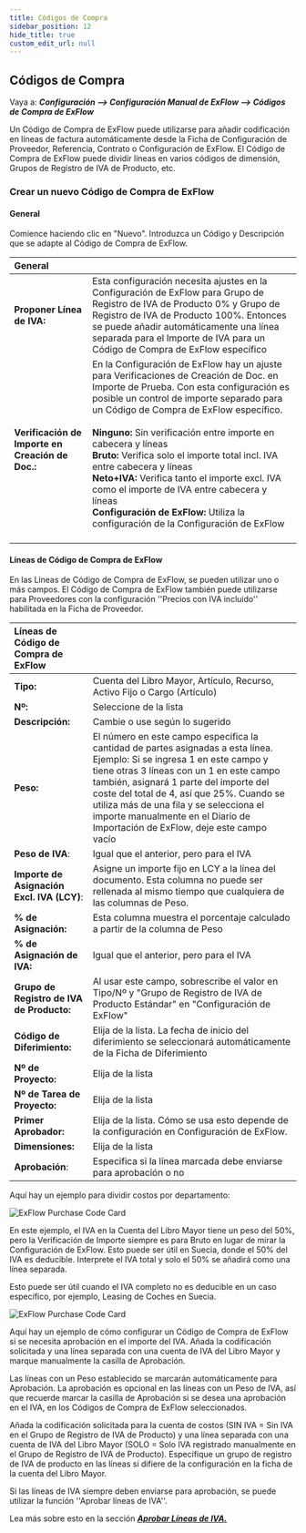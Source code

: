 ```yaml
---
title: Códigos de Compra
sidebar_position: 12
hide_title: true
custom_edit_url: null
---
```

## Códigos de Compra
 
Vaya a: ***Configuración \--\> Configuración Manual de ExFlow \--\> Códigos de Compra de ExFlow***
 
Un Código de Compra de ExFlow puede utilizarse para añadir codificación en líneas de factura automáticamente desde la Ficha de Configuración de Proveedor, Referencia, Contrato o Configuración de ExFlow. El Código de Compra de ExFlow puede dividir líneas en varios códigos de dimensión, Grupos de Registro de IVA de Producto, etc.
 
### Crear un nuevo Código de Compra de ExFlow
 
#### General
Comience haciendo clic en "Nuevo". Introduzca un Código y Descripción que se adapte al Código de Compra de ExFlow.
 
| General      |    |
|:-|:-|
| **Proponer Línea de IVA:**             | Esta configuración necesita ajustes en la Configuración de ExFlow para Grupo de Registro de IVA de Producto 0% y Grupo de Registro de IVA de Producto 100%. Entonces se puede añadir automáticamente una línea separada para el Importe de IVA para un Código de Compra de ExFlow específico
| **Verificación de Importe en Creación de Doc.:**   | En la Configuración de ExFlow hay un ajuste para Verificaciones de Creación de Doc. en Importe de Prueba. Con esta configuración es posible un control de importe separado para un Código de Compra de ExFlow específico. <br/><br/> **Ninguno:** Sin verificación entre importe en cabecera y líneas <br/> **Bruto:** Verifica solo el importe total incl. IVA entre cabecera y líneas <br/>**Neto+IVA:** Verifica tanto el importe excl. IVA como el importe de IVA entre cabecera y líneas <br/>**Configuración de ExFlow:** Utiliza la configuración de la Configuración de ExFlow <br/><br/>
 
#### Líneas de Código de Compra de ExFlow
 
En las Líneas de Código de Compra de ExFlow, se pueden utilizar uno o más campos. El Código de Compra de ExFlow también puede utilizarse para Proveedores con la configuración ''Precios con IVA incluido'' habilitada en la Ficha de Proveedor. 
 
| Líneas de Código de Compra de ExFlow      | |
|:-|:-|
|**Tipo:**                      | Cuenta del Libro Mayor, Artículo, Recurso, Activo Fijo o Cargo (Artículo)
| **Nº:**                      | Seleccione de la lista
| **Descripción:**              | Cambie o use según lo sugerido
| **Peso:**                   | El número en este campo especifica la cantidad de partes asignadas a esta línea. Ejemplo: Si se ingresa 1 en este campo y tiene otras 3 líneas con un 1 en este campo también, asignará 1 parte del importe del coste del total de 4, así que 25%. Cuando se utiliza más de una fila y se selecciona el importe manualmente en el Diario de Importación de ExFlow, deje este campo vacío
| **Peso de IVA**:               | Igual que el anterior, pero para el IVA
| **Importe de Asignación Excl. IVA (LCY)**:        | Asigne un importe fijo en LCY a la línea del documento. Esta columna no puede ser rellenada al mismo tiempo que cualquiera de las columnas de Peso.
| **% de Asignación:**             | Esta columna muestra el porcentaje calculado a partir de la columna de Peso
| **% de Asignación de IVA:**         | Igual que el anterior, pero para el IVA
| **Grupo de Registro de IVA de Producto:**  | Al usar este campo, sobrescribe el valor en Tipo/Nº y "Grupo de Registro de IVA de Producto Estándar" en "Configuración de ExFlow"
| **Código de Diferimiento:**            | Elija de la lista. La fecha de inicio del diferimiento se seleccionará automáticamente de la Ficha de Diferimiento
| **Nº de Proyecto:**                  | Elija de la lista
| **Nº de Tarea de Proyecto:**             | Elija de la lista
| **Primer Aprobador:**           | Elija de la lista. Cómo se usa esto depende de la configuración en Configuración de ExFlow.
| **Dimensiones:**               | Elija de la lista
| **Aprobación**:                 | Especifica si la línea marcada debe enviarse para aprobación o no

 
Aquí hay un ejemplo para dividir costos por departamento:
 
![ExFlow Purchase Code Card](@site/static/img/media/puchase-code-001.png)
 
En este ejemplo, el IVA en la Cuenta del Libro Mayor tiene un peso del 50%, pero la Verificación de Importe siempre es para Bruto en lugar de mirar la Configuración de ExFlow. Esto puede ser útil en Suecia, donde el 50% del IVA es deducible. Interprete el IVA total y solo el 50% se añadirá como una línea separada.
 
Esto puede ser útil cuando el IVA completo no es deducible en un caso específico, por ejemplo, Leasing de Coches en Suecia.
 
![ExFlow Purchase Code Card](@site/static/img/media/puchase-code-002.png)
 
Aquí hay un ejemplo de cómo configurar un Código de Compra de ExFlow si se necesita aprobación en el importe del IVA. Añada la codificación solicitada y una línea separada con una cuenta de IVA del Libro Mayor y marque manualmente la casilla de Aprobación.

Las líneas con un Peso establecido se marcarán automáticamente para Aprobación. La aprobación es opcional en las líneas con un Peso de IVA, así que recuerde marcar la casilla de Aprobación si se desea una aprobación en el IVA, en los Códigos de Compra de ExFlow seleccionados.

Añada la codificación solicitada para la cuenta de costos (SIN IVA = Sin IVA en el Grupo de Registro de IVA de Producto) y una línea separada con una cuenta de IVA del Libro Mayor (SOLO = Solo IVA registrado manualmente en el Grupo de Registro de IVA de Producto). Especifique un grupo de registro de IVA de producto en las líneas si difiere de la configuración en la ficha de la cuenta del Libro Mayor.

Si las líneas de IVA siempre deben enviarse para aprobación, se puede utilizar la función ''Aprobar líneas de IVA''.

Lea más sobre esto en la sección [***Aprobar Líneas de IVA.***](https://docs.signupsoftware.com/business-central/docs/user-manual/business-functionality/approve-vat-lines)